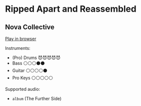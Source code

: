 # Ripped Apart and Reassembled

## Nova Collective


[Play in browser](http://pages.cs.wisc.edu/~tolly/customs/nova-collective/ripped-apart-and-reassembled)

Instruments:

  * (Pro) Drums 😈😈😈😈😈
  * Bass ⚪️⚪️⚪️⚫️⚫️
  * Guitar ⚪️⚪️⚪️⚪️⚫️
  * Pro Keys ⚪️⚪️⚪️⚪️⚪️

Supported audio:

  * `album` (The Further Side)

